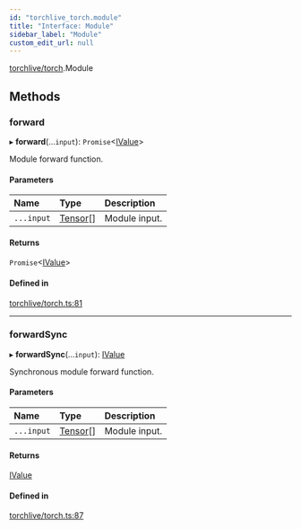 ```yaml
---
id: "torchlive_torch.module"
title: "Interface: Module"
sidebar_label: "Module"
custom_edit_url: null
---
```


[torchlive/torch](../modules/torchlive_torch.md).Module

## Methods

### forward

▸ **forward**(...`input`): `Promise`<[IValue](torchlive_torch.ivalue.md)\>

Module forward function.

#### Parameters

| Name | Type | Description |
| :------ | :------ | :------ |
| `...input` | [Tensor](torchlive_torch.tensor.md)[] | Module input. |

#### Returns

`Promise`<[IValue](torchlive_torch.ivalue.md)\>

#### Defined in

[torchlive/torch.ts:81](https://github.com/pytorch/live/blob/169dbb4/react-native-pytorch-core/src/torchlive/torch.ts#L81)

___

### forwardSync

▸ **forwardSync**(...`input`): [IValue](torchlive_torch.ivalue.md)

Synchronous module forward function.

#### Parameters

| Name | Type | Description |
| :------ | :------ | :------ |
| `...input` | [Tensor](torchlive_torch.tensor.md)[] | Module input. |

#### Returns

[IValue](torchlive_torch.ivalue.md)

#### Defined in

[torchlive/torch.ts:87](https://github.com/pytorch/live/blob/169dbb4/react-native-pytorch-core/src/torchlive/torch.ts#L87)
